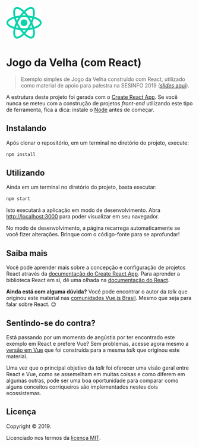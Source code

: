 <img src="./public/logo192.png" alt="React" width="96">

# Jogo da Velha (com React)

> Exemplo simples de Jogo da Velha construído com React, utilizado como material de apoio para palestra na SESINFO 2019 ([_slides_ aqui](https://1drv.ms/p/s!Ai8E6u6imv4pi9ERL9sdkpOCDav44w)).

A estrutura deste projeto foi gerada com o [Create React App](https://github.com/facebook/create-react-app). Se você nunca se meteu com a construção de projetos _front-end_ utilizando este tipo de ferramenta, fica a dica: instale o [Node](https://nodejs.org/) antes de começar.

## Instalando

Após clonar o repositório, em um terminal no diretório do projeto, execute:

``` bash
npm install
```

## Utilizando

Ainda em um terminal no diretório do projeto, basta executar:

``` bash
npm start
```

Isto executará a aplicação em modo de desenvolvimento. Abra [http://localhost:3000](http://localhost:3000) para poder visualizar em seu navegador.

No modo de desenvolvimento, a página recarrega automaticamente se você fizer alterações. Brinque com o código-fonte para se aprofundar!

## Saiba mais

Você pode aprender mais sobre a concepção e configuração de projetos React através da [documentação do Create React App](https://facebook.github.io/create-react-app/docs/getting-started). Para aprender a biblioteca React em si, dê uma olhada na [documentação do React](https://reactjs.org/).

**Ainda está com alguma dúvida?** Você pode encontrar o autor da _talk_ que originou este material nas [comunidades Vue.js Brasil](https://github.com/vuejs-br/comunidades). Mesmo que seja para falar sobre React. 😉

## Sentindo-se do contra?

Está passando por um momento de angústia por ter encontrado este exemplo em React e prefere Vue? Sem problemas, acesse agora mesmo a [versão em Vue](https://github.com/ErickPetru/sesinfo2019-vue-tictactoe) que foi construída para a mesma _talk_ que originou este material.

Uma vez que o principal objetivo da _talk_ foi oferecer uma visão geral entre React e Vue, como se assemelham em muitas coisas e como diferem em algumas outras, pode ser uma boa oportunidade para comparar como alguns conceitos corriqueiros são implementados nestes dois ecossistemas.

## Licença

Copyright &copy; 2019.

Licenciado nos termos da [licença MIT](LICENSE).
